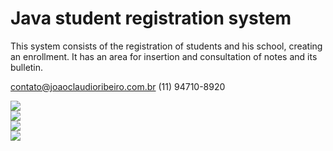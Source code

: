 # Java student registration system

This system consists of the registration of  students and his school, creating an enrollment. It has an area for insertion and consultation of notes and its bulletin.

contato@joaoclaudioribeiro.com.br
(11) 94710-8920

<img src="https://i.ibb.co/XFxXGB0/aluno1.jpg"></img>
<br>
<img src="https://i.ibb.co/54p2jV4/aluno2.jpg"></img>
<br>
<img src="https://i.ibb.co/Lp4Y3fM/notas2.jpg"></img>
<br>
<img src="https://i.ibb.co/GP9KQ9c/boletim.jpg"></img>
<br>

